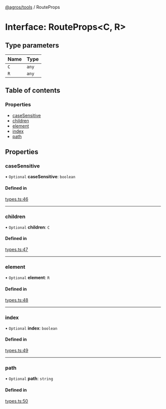 [@agros/tools](../index.md) / RouteProps

# Interface: RouteProps<C, R\>

## Type parameters

| Name | Type |
| :------ | :------ |
| `C` | `any` |
| `R` | `any` |

## Table of contents

### Properties

- [caseSensitive](RouteProps.md#casesensitive)
- [children](RouteProps.md#children)
- [element](RouteProps.md#element)
- [index](RouteProps.md#index)
- [path](RouteProps.md#path)

## Properties

### <a id="casesensitive" name="casesensitive"></a> caseSensitive

• `Optional` **caseSensitive**: `boolean`

#### Defined in

[types.ts:46](https://github.com/agrosjs/agros/blob/2fa30a3/packages/agros-tools/src/types.ts#L46)

___

### <a id="children" name="children"></a> children

• `Optional` **children**: `C`

#### Defined in

[types.ts:47](https://github.com/agrosjs/agros/blob/2fa30a3/packages/agros-tools/src/types.ts#L47)

___

### <a id="element" name="element"></a> element

• `Optional` **element**: `R`

#### Defined in

[types.ts:48](https://github.com/agrosjs/agros/blob/2fa30a3/packages/agros-tools/src/types.ts#L48)

___

### <a id="index" name="index"></a> index

• `Optional` **index**: `boolean`

#### Defined in

[types.ts:49](https://github.com/agrosjs/agros/blob/2fa30a3/packages/agros-tools/src/types.ts#L49)

___

### <a id="path" name="path"></a> path

• `Optional` **path**: `string`

#### Defined in

[types.ts:50](https://github.com/agrosjs/agros/blob/2fa30a3/packages/agros-tools/src/types.ts#L50)
